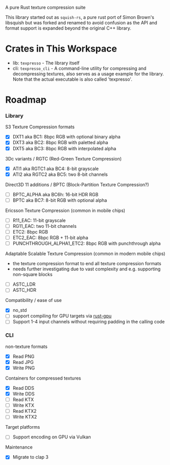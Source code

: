 A pure Rust texture compression suite

This library started out as `squish-rs`, a pure rust port of Simon Brown's libsquish but was forked and renamed to avoid confusion as the API and format support is expanded beyond the original C++ library.

# Crates in This Workspace
* lib: `texpresso` - The library itself
* cli: `texpresso_cli` - A command-line utility for compressing and decompressing textures, also serves as a usage example for the library. Note that the actual executable is also called 'texpresso'.

# Roadmap

### Library

S3 Texture Compression formats
* [x] DXT1 aka BC1: 8bpc RGB with optional binary alpha
* [x] DXT3 aka BC2: 8bpc RGB with paletted alpha
* [x] DXT5 aka BC3: 8bpc RGB with interpolated alpha

3Dc variants / RGTC (Red-Green Texture Compression)
* [x] ATI1 aka RGTC1 aka BC4: 8-bit grayscale
* [x] ATI2 aka RGTC2 aka BC5: two 8-bit channels

Direct3D 11 additions / BPTC (Block-Partition Texture Compression?)
* [ ] BPTC\_ALPHA aka BC6h: 16-bit HDR RGB
* [ ] BPTC aka BC7: 8-bit RGB with optional alpha

Ericsson Texture Compression (common in mobile chips)
* [ ] R11\_EAC: 11-bit grayscale
* [ ] RG11\_EAC: two 11-bit channels
* [ ] ETC2: 8bpc RGB
* [ ] ETC2\_EAC: 8bpc RGB + 11-bit alpha
* [ ] PUNCHTHROUGH\_ALPHA1\_ETC2: 8bpc RGB with punchthrough alpha

Adaptable Scalable Texture Compression (common in modern mobile chips)
* the texture compression format to end all texture compression formats
* needs further investigating due to vast complexity and e.g. supporting non-square blocks
* [ ] ASTC\_LDR
* [ ] ASTC\_HDR

Compatibility / ease of use
* [x] no\_std
* [ ] support compiling for GPU targets via [rust-gpu](https://shader.rs/)
* [ ] Support 1-4 input channels without requiring padding in the calling code

### CLI

non-texture formats
* [x] Read PNG
* [x] Read JPG
* [x] Write PNG

Containers for compressed textures
* [x] Read DDS
* [x] Write DDS
* [ ] Read KTX
* [ ] Write KTX
* [ ] Read KTX2
* [ ] Write KTX2

Target platforms
* [ ] Support encoding on GPU via Vulkan

Maintenance
* [x] Migrate to clap 3

